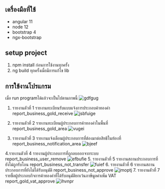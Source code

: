 ## เครื่องมือที่ใช้

 - angular 11
 - node 12
 - bootstrap 4
 - ngx-bootstrap

## setup project ##

 1. npm install ก่อนการใช้งานทุกครั้ง
 2. ng build ทุกครั้งเมื่อมีการแก้ไข lib
 ## การใช้งานโปรแกรม
 เมื่อ run programได้แล้วจะเป็นไปตามภาพนี้
 ![gdfgug](https://github.com/theeratham/pp013-report/assets/78341944/fec769fd-7e83-46a0-90e2-1a76df786d17)

1. รายงานตัวที่ 1 รายงานทะเบียนรับแบบแจ้งการประกอบค้าทองคำ report_business_gold_receive
![jsbfuige](https://github.com/theeratham/pp013-report/assets/78341944/1e4154cb-a59e-4f78-8fc2-af606ff79164)

 
2. รายงานตัวที่ 2 รายงานทะเบียนผู้ประกอบการค้าทองคำในพื้นที่  report_business_gold_area
![vugei](https://github.com/theeratham/pp013-report/assets/78341944/e63ddc52-c7bb-4707-a24c-c66aef0a469e)


3.  รายงานตัวที่ 3 รายงานแจ้งเตือนผู้ประกอบการที่ต้องมาต่อสิทธิในท้องที่ report_business_notification_area
![bjeef](https://github.com/theeratham/pp013-report/assets/78341944/6ae41684-c330-4eeb-bf7d-d2959013b750)

4.รายงานตัวที่ 4 รายงานผู้ประกอบการที่ถูกลบออกจากระบบ  report_business_user_remove
![efbufie](https://github.com/theeratham/pp013-report/assets/78341944/0bfbcbe0-9900-4d0c-8cd7-764f18587328)
5. รายงานตัวที่ 5 รายงานสถานประกอบการที่ยังไม่ถูกรับโอน report_business_not_transfer
![fuief](https://github.com/theeratham/pp013-report/assets/78341944/73db19f3-2566-4b28-b2bd-c30ee184661a)
6. รายงานตัวที่ 6 รายงานสถานประกอบการที่ยังไม่ได้รับอนุมัติ  report_business_not_approve
![jmoptj](https://github.com/theeratham/pp013-report/assets/78341944/873b5c1d-3884-4196-bc50-5bc19683dd99)
7. รายงานตัวที่ 7 รายชื่อผู้ประกอบกิจการค้าทองคำที่ได้รับอนุมัติยกเว้นภาษีมูลค่าเพิ่ม VAT report_gold_vat_approve 
![ihvnpr](https://github.com/theeratham/pp013-report/assets/78341944/9b17d3ee-11cb-4836-96b9-8b74c8ee99de)
